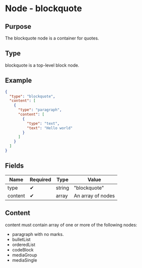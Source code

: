 # Node - blockquote

## Purpose

The blockquote node is a container for quotes.

## Type

blockquote is a top-level block node.

## Example

```json
{
  "type": "blockquote",
  "content": [
    {
      "type": "paragraph",
      "content": [
        {
          "type": "text",
          "text": "Hello world"
        }
      ]
    }
  ]
}
```

## Fields

| Name | Required | Type | Value |
| --- | --- | --- | --- |
| type | ✔ | string | "blockquote" |
| content | ✔ | array | An array of nodes |

## Content

content must contain array of one or more of the following nodes:

* paragraph with no marks.
* bulletList
* orderedList
* codeBlock
* mediaGroup
* mediaSingle